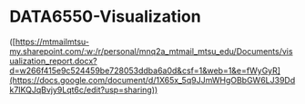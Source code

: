 # DATA6550-Visualization


([https://mtmailmtsu-my.sharepoint.com/:w:/r/personal/mnq2a_mtmail_mtsu_edu/Documents/visualization_report.docx?d=w266f415e9c524459be728053ddba6a0d&csf=1&web=1&e=fWyGyR](https://docs.google.com/document/d/1X65x_5q9JJmWHgOBbGW6LJ39Ddk7IKQJqBvjy9Lqt6c/edit?usp=sharing))
